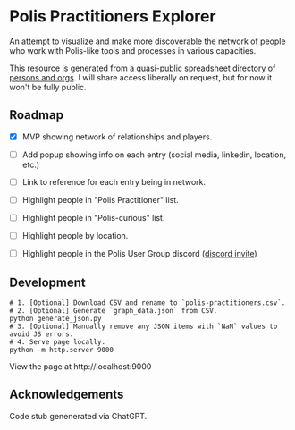 # Polis Practitioners Explorer

An attempt to visualize and make more discoverable the network of people who work with 
Polis-like tools and processes in various capacities.

This resource is generated from [a quasi-public spreadsheet directory of
persons and orgs][spreadsheet]. I will share access liberally on request, but for now it won't be
fully public.

   [spreadsheet]: https://docs.google.com/spreadsheets/d/1Mji1P51Q3FDWIis_F9NlrW980OtNiF9Ko5NNE3vf42I/edit?gid=1063028090

## Roadmap
- [x] MVP showing network of relationships and players.
- [ ] Add popup showing info on each entry (social media, linkedin, location, etc.)
- [ ] Link to reference for each entry being in network.
- [ ] Highlight people in "Polis Practitioner" list.
- [ ] Highlight people in "Polis-curious" list.
- [ ] Highlight people by location.
- [ ] Highlight people in the Polis User Group discord ([discord invite][])

   [discord invite]: https://discord.com/invite/wFWB8kzQpP

## Development

```
# 1. [Optional] Download CSV and rename to `polis-practitioners.csv`.
# 2. [Optional] Generate `graph_data.json` from CSV.
python generate_json.py
# 3. [Optional] Manually remove any JSON items with `NaN` values to avoid JS errors.
# 4. Serve page locally.
python -m http.server 9000
```

View the page at http://localhost:9000

## Acknowledgements

Code stub genenerated via ChatGPT.
